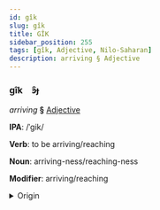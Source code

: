 ```yaml
---
id: gîk
slug: gîk
title: GÎK
sidebar_position: 255
tags: [gîk, Adjective, Nilo-Saharan]
description: arriving § Adjective
---
```


### gîk&emsp;<span kind="abugida">ꜿ̑ɟ</span>

*arriving* **§** [Adjective](../../tags/Adjective)

**IPA**: /ˈgik/

**Verb**: to be arriving/reaching

**Noun**: arriving-ness/reaching-ness

**Modifier**: arriving/reaching

<details>
    <summary>Origin</summary>
    Dholuo gik /gik/<br/>
    <em>Nilo-Saharan Language Family</em>
</details>